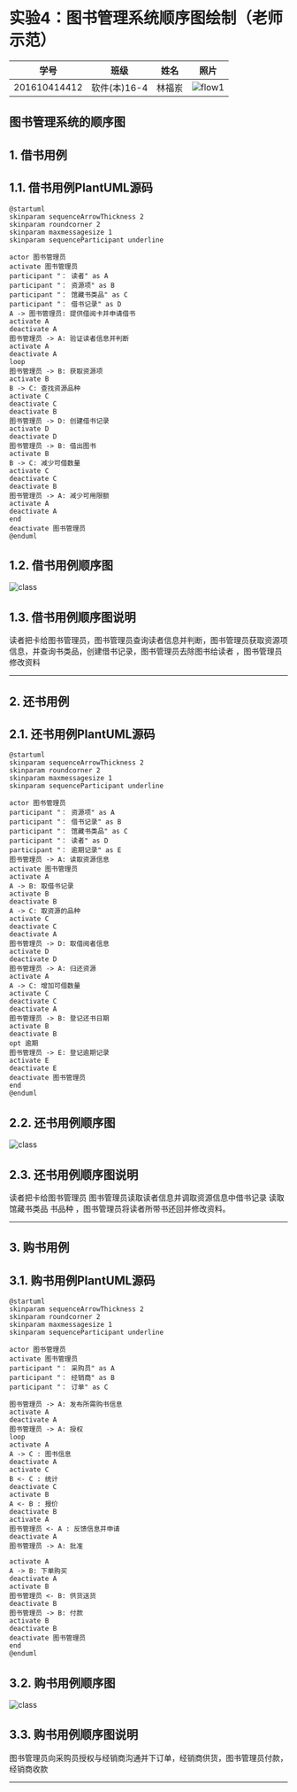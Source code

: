 # 实验4：图书管理系统顺序图绘制（老师示范）
|学号|班级|姓名|照片|
|:-------:|:-------------: | :----------:|:---:|
|201610414412|软件(本)16-4|林福岽|![flow1](../myself.jpg)|

## 图书管理系统的顺序图

## 1. 借书用例
## 1.1. 借书用例PlantUML源码

``` sequence
@startuml
skinparam sequenceArrowThickness 2
skinparam roundcorner 2
skinparam maxmessagesize 1
skinparam sequenceParticipant underline

actor 图书管理员
activate 图书管理员
participant "： 读者" as A
participant "： 资源项" as B
participant "： 馆藏书类品" as C
participant "： 借书记录" as D
A -> 图书管理员: 提供借阅卡并申请借书
activate A
deactivate A
图书管理员 -> A: 验证读者信息并判断
activate A
deactivate A
loop
图书管理员 -> B: 获取资源项
activate B
B -> C: 查找资源品种
activate C
deactivate C
deactivate B
图书管理员 -> D: 创建借书记录
activate D
deactivate D
图书管理员 -> B: 借出图书
activate B
B -> C: 减少可借数量
activate C
deactivate C
deactivate B
图书管理员 -> A: 减少可用限额
activate A
deactivate A
end
deactivate 图书管理员
@enduml
```

## 1.2. 借书用例顺序图
![class](https://github.com/lfd1109550635/is_analysis/blob/master/test4/实验四.png)

## 1.3. 借书用例顺序图说明
读者把卡给图书管理员，图书管理员查询读者信息并判断，图书管理员获取资源项信息，并查询书类品，创建借书记录，图书管理员去除图书给读者 ，图书管理员修改资料


***

## 2. 还书用例
## 2.1. 还书用例PlantUML源码

``` sequence
@startuml
skinparam sequenceArrowThickness 2
skinparam roundcorner 2
skinparam maxmessagesize 1
skinparam sequenceParticipant underline

actor 图书管理员
participant "： 资源项" as A
participant "： 借书记录" as B
participant "： 馆藏书类品" as C
participant "： 读者" as D
participant "： 逾期记录" as E
图书管理员 -> A: 读取资源信息
activate 图书管理员
activate A
A -> B: 取借书记录
activate B
deactivate B
A -> C: 取资源的品种
activate C
deactivate C
deactivate A
图书管理员 -> D: 取借阅者信息
activate D
deactivate D
图书管理员 -> A: 归还资源
activate A
A -> C: 增加可借数量
activate C
deactivate C
deactivate A
图书管理员 -> B: 登记还书日期
activate B
deactivate B
opt 逾期
图书管理员 -> E: 登记逾期记录
activate E
deactivate E
deactivate 图书管理员
end
@enduml
```

## 2.2. 还书用例顺序图
![class](https://github.com/lfd1109550635/is_analysis/blob/master/test4/实验四归还图书.png)

## 2.3. 还书用例顺序图说明
读者把卡给图书管理员 图书管理员读取读者信息并调取资源信息中借书记录 读取馆藏书类品 书品种 ，图书管理员将读者所带书还回并修改资料。
***

## 3. 购书用例
## 3.1. 购书用例PlantUML源码

``` sequence
@startuml
skinparam sequenceArrowThickness 2
skinparam roundcorner 2
skinparam maxmessagesize 1
skinparam sequenceParticipant underline

actor 图书管理员
activate 图书管理员
participant "： 采购员" as A
participant "： 经销商" as B
participant "： 订单" as C

图书管理员 -> A: 发布所需购书信息
activate A
deactivate A
图书管理员 -> A: 授权
loop
activate A
A -> C : 图书信息
deactivate A
activate C
B <- C : 统计
deactivate C
activate B
A <- B : 报价
deactivate B
activate A
图书管理员 <- A : 反馈信息并申请
deactivate A
图书管理员 -> A: 批准

activate A
A -> B: 下单购买
deactivate A
activate B
图书管理员 <- B: 供货送货
deactivate B
图书管理员 -> B: 付款
activate B
deactivate B
deactivate 图书管理员
end
@enduml
```

## 3.2. 购书用例顺序图
![class](https://github.com/lfd1109550635/is_analysis/blob/master/test4/实验四购书.png)

## 3.3. 购书用例顺序图说明
图书管理员向采购员授权与经销商沟通并下订单，经销商供货，图书管理员付款，经销商收款

***
